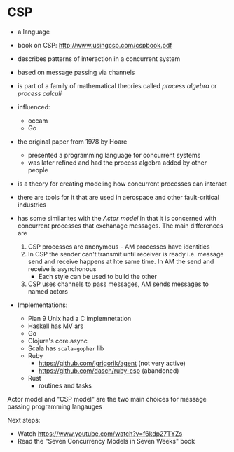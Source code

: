 # CSP

* a language
* book on CSP: http://www.usingcsp.com/cspbook.pdf
* describes patterns of interaction in a concurrent system
* based on message passing via channels
* is part of a family of mathematical theories called _process algebra_ or _process calculi_

* influenced:
    * occam
    * Go
* the original paper from 1978 by Hoare
    * presented a programming language for concurrent systems
    * was later refined and had the process algebra added by other people
* is a theory for creating modeling how concurrent processes can interact
* there are tools for it that are used in aerospace and other fault-critical industries
* has some similarites with the _Actor model_ in that it is concerned with concurrent processes that exchanage messages. The main differences are
    1. CSP processes are anonymous - AM processes have identities
    1. In CSP the sender can't transmit until receiver is ready i.e. message send and receive happens at hte same time. In AM the send and receive is asynchonous
        * Each style can be used to build the other
    1. CSP uses channels to pass messages, AM sends messages to named actors
* Implementations:
    * Plan 9 Unix had a C implemnetation
    * Haskell has MV ars
    * Go
    * Clojure's core.async
    * Scala has `scala-gopher` lib
    * Ruby
        * https://github.com/igrigorik/agent (not very active)
        * https://github.com/dasch/ruby-csp (abandoned)
    * Rust
        * routines and tasks

Actor model and "CSP model" are the two main choices for message passing programming langauges

Next steps:

* Watch https://www.youtube.com/watch?v=f6kdp27TYZs
* Read the "Seven Concurrency Models in Seven Weeks" book
